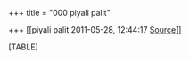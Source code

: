 +++
title = "000 piyali palit"

+++
[[piyali palit	2011-05-28, 12:44:17 [Source](https://groups.google.com/g/bvparishat/c/V2HuO3_sPq0)]]



[TABLE]

